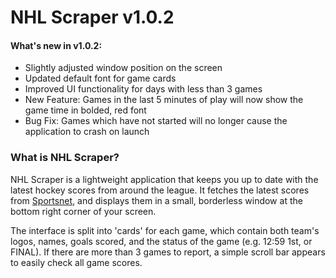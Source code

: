 # NHL Scraper v1.0.2

#### What's new in v1.0.2:
- Slightly adjusted window position on the screen
- Updated default font for game cards
- Improved UI functionality for days with less than 3 games
- New Feature: Games in the last 5 minutes of play will now show the game time in bolded, red font
- Bug Fix: Games which have not started will no longer cause the application to crash on launch

### What is NHL Scraper?

NHL Scraper is a lightweight application that keeps you up to date with the latest hockey scores from around the league. It fetches the latest scores from [Sportsnet](http://www.sportsnet.ca/hockey/nhl/scores/), and displays them in a small, borderless
window at the bottom right corner of your screen.

The interface is split into 'cards' for each game, which contain both team's logos, names, goals scored, and the status of the
game (e.g. 12:59 1st, or FINAL). If there are more than 3 games to report, a simple scroll bar appears to easily check all game
scores.
